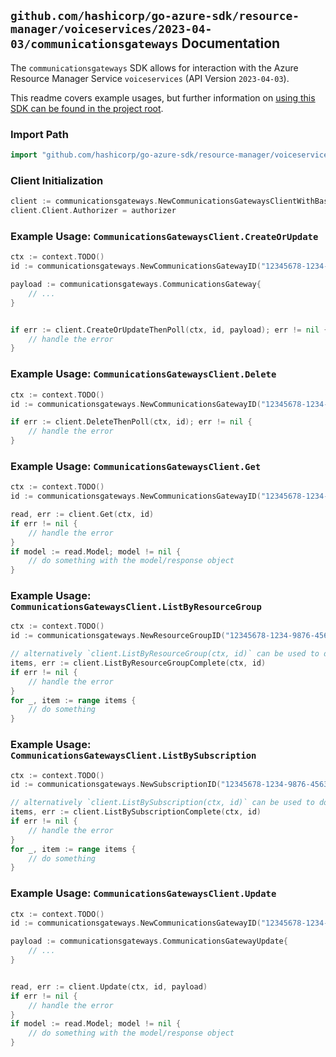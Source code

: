 
## `github.com/hashicorp/go-azure-sdk/resource-manager/voiceservices/2023-04-03/communicationsgateways` Documentation

The `communicationsgateways` SDK allows for interaction with the Azure Resource Manager Service `voiceservices` (API Version `2023-04-03`).

This readme covers example usages, but further information on [using this SDK can be found in the project root](https://github.com/hashicorp/go-azure-sdk/tree/main/docs).

### Import Path

```go
import "github.com/hashicorp/go-azure-sdk/resource-manager/voiceservices/2023-04-03/communicationsgateways"
```


### Client Initialization

```go
client := communicationsgateways.NewCommunicationsGatewaysClientWithBaseURI("https://management.azure.com")
client.Client.Authorizer = authorizer
```


### Example Usage: `CommunicationsGatewaysClient.CreateOrUpdate`

```go
ctx := context.TODO()
id := communicationsgateways.NewCommunicationsGatewayID("12345678-1234-9876-4563-123456789012", "example-resource-group", "communicationsGatewayValue")

payload := communicationsgateways.CommunicationsGateway{
	// ...
}


if err := client.CreateOrUpdateThenPoll(ctx, id, payload); err != nil {
	// handle the error
}
```


### Example Usage: `CommunicationsGatewaysClient.Delete`

```go
ctx := context.TODO()
id := communicationsgateways.NewCommunicationsGatewayID("12345678-1234-9876-4563-123456789012", "example-resource-group", "communicationsGatewayValue")

if err := client.DeleteThenPoll(ctx, id); err != nil {
	// handle the error
}
```


### Example Usage: `CommunicationsGatewaysClient.Get`

```go
ctx := context.TODO()
id := communicationsgateways.NewCommunicationsGatewayID("12345678-1234-9876-4563-123456789012", "example-resource-group", "communicationsGatewayValue")

read, err := client.Get(ctx, id)
if err != nil {
	// handle the error
}
if model := read.Model; model != nil {
	// do something with the model/response object
}
```


### Example Usage: `CommunicationsGatewaysClient.ListByResourceGroup`

```go
ctx := context.TODO()
id := communicationsgateways.NewResourceGroupID("12345678-1234-9876-4563-123456789012", "example-resource-group")

// alternatively `client.ListByResourceGroup(ctx, id)` can be used to do batched pagination
items, err := client.ListByResourceGroupComplete(ctx, id)
if err != nil {
	// handle the error
}
for _, item := range items {
	// do something
}
```


### Example Usage: `CommunicationsGatewaysClient.ListBySubscription`

```go
ctx := context.TODO()
id := communicationsgateways.NewSubscriptionID("12345678-1234-9876-4563-123456789012")

// alternatively `client.ListBySubscription(ctx, id)` can be used to do batched pagination
items, err := client.ListBySubscriptionComplete(ctx, id)
if err != nil {
	// handle the error
}
for _, item := range items {
	// do something
}
```


### Example Usage: `CommunicationsGatewaysClient.Update`

```go
ctx := context.TODO()
id := communicationsgateways.NewCommunicationsGatewayID("12345678-1234-9876-4563-123456789012", "example-resource-group", "communicationsGatewayValue")

payload := communicationsgateways.CommunicationsGatewayUpdate{
	// ...
}


read, err := client.Update(ctx, id, payload)
if err != nil {
	// handle the error
}
if model := read.Model; model != nil {
	// do something with the model/response object
}
```
